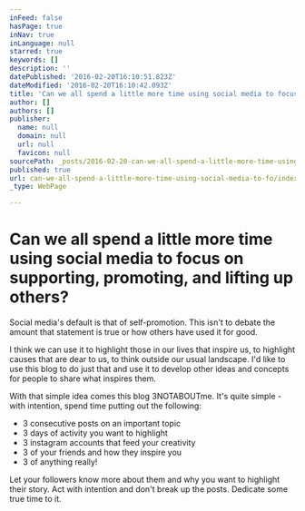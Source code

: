 ```yaml
---
inFeed: false
hasPage: true
inNav: true
inLanguage: null
starred: true
keywords: []
description: ''
datePublished: '2016-02-20T16:10:51.823Z'
dateModified: '2016-02-20T16:10:42.093Z'
title: 'Can we all spend a little more time using social media to focus on supporting, promoting, and lifting up others?'
author: []
authors: []
publisher:
  name: null
  domain: null
  url: null
  favicon: null
sourcePath: _posts/2016-02-20-can-we-all-spend-a-little-more-time-using-social-media-to-fo.md
published: true
url: can-we-all-spend-a-little-more-time-using-social-media-to-fo/index.html
_type: WebPage

---
```

# Can we all spend a little more time using social media to focus on supporting, promoting, and lifting up others?

Social media's default is that of self-promotion. This isn't to debate the amount that statement is true or how others have used it for good. 

I think we can use it to highlight those in our lives that inspire us, to highlight causes that are dear to us, to think outside our usual landscape. I'd like to use this blog to do just that and use it to develop other ideas and concepts for people to share what inspires them.

With that simple idea comes this blog 3NOTABOUTme. It's quite simple - with intention, spend time putting out the following: 

* 3 consecutive posts on an important topic
* 3 days of activity you want to highlight
* 3 instagram accounts that feed your creativity
* 3 of your friends and how they inspire you
* 3 of anything really!

Let your followers know more about them and why you want to highlight their story. Act with intention and don't break up the posts. Dedicate some true time to it.